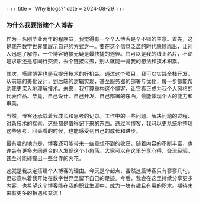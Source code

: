 +++
title = 'Why Blogs?'
date = 2024-08-29
+++

### 为什么我要搭建个人博客

作为一名刚毕业两年的程序员，我觉得有一个个人博客是个不错的主意。首先，这是我在数字世界里展示自己的方式之一。要在这个信息泛滥的时代脱颖而出，让别人迅速了解你，一个博客链接无疑是最快捷的途径。它可以是我的线上名片，不论是求职还是与同行交流，丢个链接过去，别人就能一览我的想法和技术积累。

其次，搭建博客也是我提升技术的好机会。通过这个项目，我可以实践全栈开发，从前端的美化设计，到后端的逻辑实现，甚至服务器的部署与优化，每一步都能帮助我更深入地理解技术。未来，我打算重构这个博客，让它真正成为我个人风格的代表作品。毕竟，自己设计、自己开发、自己部署的东西，最能体现个人的能力和审美。

当然，博客还承载着我成长和思考的记录。工作中的一些问题、解决问题的过程、对新技术的探索，这些都是值得记下来的东西。通过写博客，我可以更系统地整理这些思考，回头看的时候，也能感受到自己的成长和进步。

最有趣的地方是，博客还可能带来一些意想不到的收获。随着内容的不断丰富，也许会有更多志同道合的人发现这个小角落。大家可以在这里分享心得、交流经验，甚至可能碰撞出一些合作的火花。

这就是我决定搭建个人博客的理由。今天是个起点，虽然这篇博客只有寥寥几句，但它意味着我开始在数字世界里留下自己的足迹。今后，我会在这里持续分享更多内容，也希望这个博客能在我的职业生涯中，成为一块有趣且有用的积木。期待未来有更多的相遇和交流！